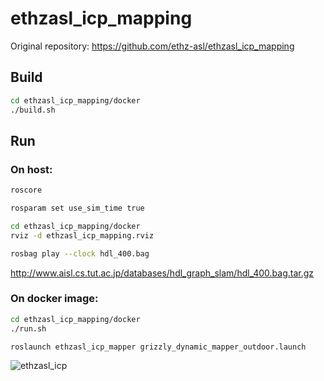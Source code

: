 # ethzasl_icp_mapping

Original repository: https://github.com/ethz-asl/ethzasl_icp_mapping


## Build
```bash
cd ethzasl_icp_mapping/docker
./build.sh
```

## Run

### On host:
```bash
roscore
```

```bash
rosparam set use_sim_time true

cd ethzasl_icp_mapping/docker
rviz -d ethzasl_icp_mapping.rviz
```

```bash
rosbag play --clock hdl_400.bag
```
http://www.aisl.cs.tut.ac.jp/databases/hdl_graph_slam/hdl_400.bag.tar.gz

### On docker image:
```bash
cd ethzasl_icp_mapping/docker
./run.sh

roslaunch ethzasl_icp_mapper grizzly_dynamic_mapper_outdoor.launch
```

![ethzasl_icp](https://user-images.githubusercontent.com/31344317/98346757-c4bf9480-2059-11eb-93b0-d97dc637fe16.gif)
